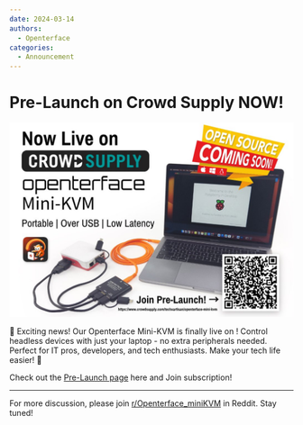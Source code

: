 ```yaml
---
date: 2024-03-14
authors:
  - Openterface
categories:
  - Announcement
---
```


# Pre-Launch on Crowd Supply NOW!

![pre-launch-poster](/images/event/pre_launch_poster.jpg)

🚀 Exciting news! Our Openterface Mini-KVM is finally live on ! Control headless devices with just your laptop - no extra peripherals needed. Perfect for IT pros, developers, and tech enthusiasts. Make your tech life easier! 🌈

Check out the [Pre-Launch page](https://www.crowdsupply.com/techxartisan/openterface-mini-kvm) here and Join subscription!

<!-- more -->

--------

For more discussion, please join [r/Openterface_miniKVM](https://www.reddit.com/r/Openterface_miniKVM/) in Reddit. Stay tuned!